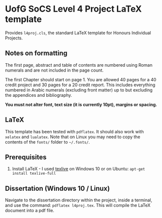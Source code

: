 # UofG SoCS Level 4 Project LaTeX template

Provides `l4proj.cls`, the standard LaTeX template for Honours Individual Projects.

## Notes on formatting

The first page, abstract and table of contents are numbered using Roman numerals and are not
included in the page count. 

The first Chapter should start on page 1. You are allowed 40 pages for a 40 credit project and 30 pages for a 
20 credit report. This includes everything numbered in Arabic numerals (excluding front matter) up
to but excluding the appendices and bibliography.

**You must not alter font, text size (it is currently 10pt), margins or spacing.**

## LaTeX
This template has been tested with `pdflatex`. It should also work with `xelatex` and `lualatex`. Note that on Linux you may need to copy the contents of the `fonts/` folder to `~/.fonts/`.

## Prerequisites

1. Install LaTeX -  I used [texlive](https://www.tug.org/texlive/acquire-netinstall.html) on Windows 10 or on Ubuntu: `apt-get install texlive-full`

## Dissertation (Windows 10 / Linux)

Navigate to the dissertation directory within the project, inside a terminal, and use the command: `pdflatex l4proj.tex`. This will compile the LaTeX document into a pdf file.

